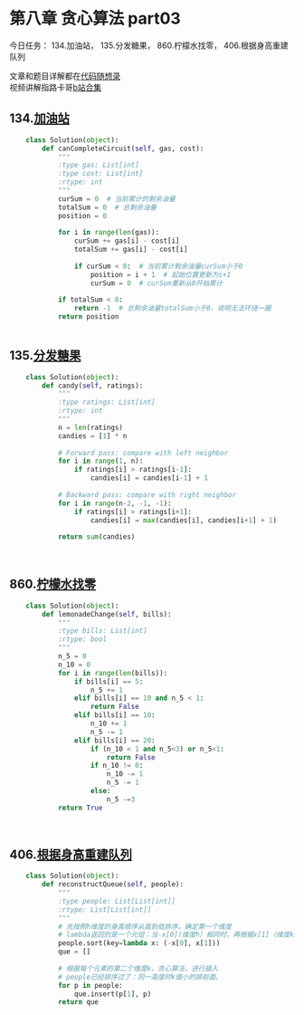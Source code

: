 # 第八章 贪心算法 part03

今日任务： 134.加油站， 135.分发糖果， 860.柠檬水找零， 406.根据身高重建队列

文章和题目详解都在[代码随想录](https://programmercarl.com/)  
视频讲解指路卡哥[b站合集](https://space.bilibili.com/525438321/channel/collectiondetail?sid=180037)

## 134.[加油站](https://leetcode.com/problems/gas-station/)
```python
    class Solution(object):
        def canCompleteCircuit(self, gas, cost):
            """
            :type gas: List[int]
            :type cost: List[int]
            :rtype: int
            """
            curSum = 0  # 当前累计的剩余油量
            totalSum = 0  # 总剩余油量
            position = 0  
            
            for i in range(len(gas)):
                curSum += gas[i] - cost[i]
                totalSum += gas[i] - cost[i]
                
                if curSum < 0:  # 当前累计剩余油量curSum小于0
                    position = i + 1  # 起始位置更新为i+1
                    curSum = 0  # curSum重新从0开始累计
            
            if totalSum < 0:
                return -1  # 总剩余油量totalSum小于0，说明无法环绕一圈
            return position
            
```

## 135.[分发糖果](https://leetcode.com/problems/candy/)
```python
    class Solution(object):
        def candy(self, ratings):
            """
            :type ratings: List[int]
            :rtype: int
            """
            n = len(ratings)
            candies = [1] * n  
            
            # Forward pass: compare with left neighbor
            for i in range(1, n):
                if ratings[i] > ratings[i-1]:
                    candies[i] = candies[i-1] + 1
            
            # Backward pass: compare with right neighbor
            for i in range(n-2, -1, -1):
                if ratings[i] > ratings[i+1]:
                    candies[i] = max(candies[i], candies[i+1] + 1)
            
            return sum(candies)
    
            
```

## 860.[柠檬水找零](https://leetcode.com/problems/lemonade-change/)
```python
    class Solution(object):
        def lemonadeChange(self, bills):
            """
            :type bills: List[int]
            :rtype: bool
            """
            n_5 = 0 
            n_10 = 0
            for i in range(len(bills)):
                if bills[i] == 5:
                    n_5 += 1
                elif bills[i] == 10 and n_5 < 1:
                    return False
                elif bills[i] == 10:
                    n_10 += 1
                    n_5 -= 1
                elif bills[i] == 20:
                    if (n_10 < 1 and n_5<3) or n_5<1:
                        return False
                    if n_10 != 0:
                        n_10 -= 1
                        n_5 -= 1
                    else:
                        n_5 -=3
            return True

            
```

## 406.[根据身高重建队列](https://leetcode.com/problems/queue-reconstruction-by-height/)
```python
    class Solution(object):
        def reconstructQueue(self, people):
            """
            :type people: List[List[int]]
            :rtype: List[List[int]]
            """
            # 先按照h维度的身高顺序从高到低排序。确定第一个维度
            # lambda返回的是一个元组：当-x[0](维度h）相同时，再根据x[1]（维度k）从小到大排序
            people.sort(key=lambda x: (-x[0], x[1]))
            que = []
        
            # 根据每个元素的第二个维度k，贪心算法，进行插入
            # people已经排序过了：同一高度时k值小的排前面。
            for p in people:
                que.insert(p[1], p)
            return que
            
```